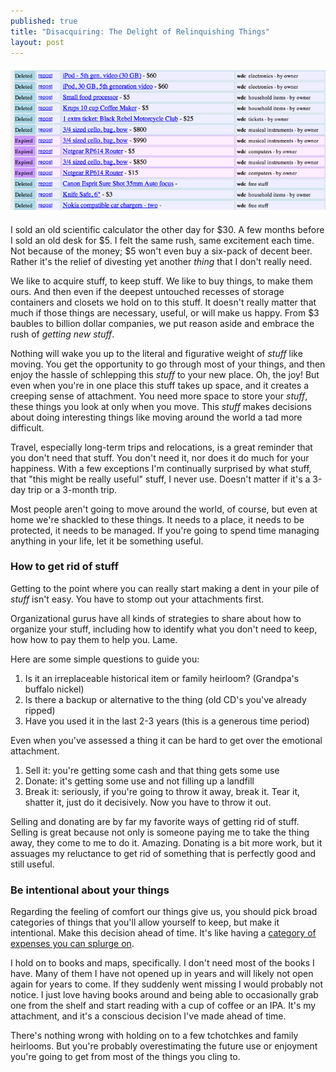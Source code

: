 ```yaml
---
published: true
title: "Disacquiring: The Delight of Relinquishing Things"
layout: post
---
```


![I don't miss any of this stuff](/images/cl-posts.png)

I sold an old scientific calculator the other day for $30. A few months
before I sold an old desk for $5. I felt the same rush, same excitement
each time. Not because of the money; $5 won't even buy a six-pack of
decent beer. Rather it's the relief of divesting yet another *thing*
that I don't really need.

We like to acquire stuff, to keep stuff. We like to buy things, to make
them ours. And then even if the deepest untouched recesses of storage
containers and closets we hold on to this stuff. It doesn't really
matter that much if those things are necessary, useful, or will make us
happy. From $3 baubles to billion dollar companies, we put reason aside
and embrace the rush of *getting new stuff*.

Nothing will wake you up to the literal and figurative weight of *stuff*
like moving. You get the opportunity to go through most of your things,
and then enjoy the hassle of schlepping this *stuff* to your new place.
Oh, the joy! But even when you're in one place this stuff takes up
space, and it creates a creeping sense of attachment. You need more
space to store your *stuff*, these things you look at only when you
move.  This *stuff* makes decisions about doing interesting things like
moving around the world a tad more difficult.

Travel, especially long-term trips and relocations, is a great reminder
that you don't need that stuff. You don't need it, nor does it do much
for your happiness. With a few exceptions I'm continually surprised by
what stuff, that "this might be really useful" stuff, I never use.
Doesn't matter if it's a 3-day trip or a 3-month trip.

Most people aren't going to move around the world, of course, but even
at home we're shackled to these things. It needs to a place, it needs to
be protected, it needs to be managed. If you're going to spend time
managing anything in your life, let it be something useful.

### How to get rid of stuff

Getting to the point where you can really start making a dent in your
pile of *stuff* isn't easy. You have to stomp out your attachments
first.

Organizational gurus have all kinds of strategies to share about how to
organize your stuff, including how to identify what you don't need to
keep, how how to pay them to help you. Lame.

Here are some simple questions to guide you:

1. Is it an irreplaceable historical item or family heirloom? (Grandpa's
   buffalo nickel)
2. Is there a backup or alternative to the thing (old CD's you've
   already ripped)
3. Have you used it in the last 2-3 years (this is a generous time
   period)

Even when you've assessed a thing it can be hard to get over the
emotional attachment.

1. Sell it: you're getting some cash and that thing gets some use
2. Donate: it's getting some use and not filling up a landfill
3. Break it: seriously, if you're going to throw it away, break it. Tear
   it, shatter it, just do it decisively. Now you have to throw it out.

Selling and donating are by far my favorite ways of getting rid of
stuff. Selling is great because not only is someone paying me to take
the thing away, they come to me to do it. Amazing. Donating is a bit
more work, but it assuages my reluctance to get rid of something that is
perfectly good and still useful.

### Be intentional about your things

Regarding the feeling of comfort our things give us, you should pick
broad categories of things that you'll allow yourself to keep, but make
it intentional. Make this decision ahead of time. It's like having a
[category of expenses you can splurge
on](http://www.iwillteachyoutoberich.com/conscious-spending/).

I hold on to books and maps, specifically. I don't need most of the
books I have. Many of them I have not opened up in years and will likely
not open again for years to come. If they suddenly went missing I would
probably not notice. I just love having books around and being able to
occasionally grab one from the shelf and start reading with a cup of
coffee or an IPA. It's my attachment, and it's a conscious decision I've
made ahead of time.

There's nothing wrong with holding on to a few tchotchkes and family
heirlooms. But you're probably overestimating the future use or
enjoyment you're going to get from most of the things you cling to.
